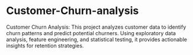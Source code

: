 # Customer-Churn-analysis
Customer Churn Analysis: This project analyzes customer data to identify churn patterns and predict potential churners. Using exploratory data analysis, feature engineering, and statistical testing, it provides actionable insights for retention strategies. 
